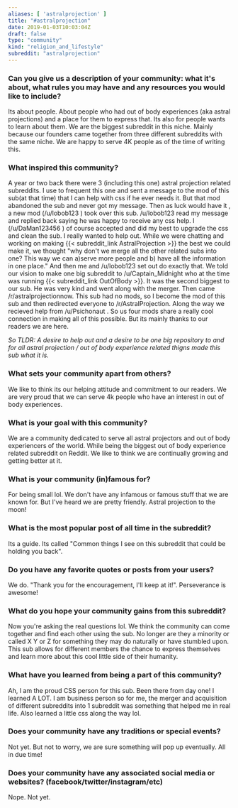 ```yaml
---
aliases: [ 'astralprojection' ]
title: "#astralprojection"
date: 2019-01-03T10:03:04Z
draft: false
type: "community"
kind: "religion_and_lifestyle"
subreddit: "astralprojection"
---
```


### Can you give us a description of your community: what it's about, what rules you may have and any resources you would like to include?

Its about people. About people who had out of body experiences (aka astral projections) and a place for them to express that. Its also for people wants to learn about them. We are the biggest subreddit in this niche. Mainly because our founders came together from three different subreddits with the same niche. We are happy to serve 4K people as of the time of writing this.

### What inspired this community?

A year or two back there were 3 (including this one) astral projection related subreddits. I use to frequent this one and sent a message to the mod of this sub(at that time) that I can help with css if he ever needs it. But that mod abandoned the sub and never got my message. Then as luck would have it , a new mod (/u/lobob123 ) took over this sub. /u/lobob123 read my message and replied back saying he was happy to receive any css help. I (/u/DaMan123456 ) of course accepted and did my best to upgrade the css and clean the sub. I really wanted to help out. While we were chatting and working on making {{< subreddit_link AstralProjection >}} the best we could make it, we thought "why don't we merge all the other related subs into one? This way we can a)serve more people and b) have all the information in one place." And then me and /u/lobob123 set out do exactly that. We told our vision to make one big subreddit to /u/Captain_Midnight who at the time was running {{< subreddit_link OutOfBody >}}. It was the second biggest to our sub. He was very kind and went along with the merger. Then came /r/astralprojectionnow. This sub had no mods, so I become the mod of this sub and then redirected everyone to /r/AstralProjection. Along the way we recieved help from /u/Psichonaut . So us four mods share a really cool connection in making all of this possible. But its mainly thanks to our readers we are here.

*So TLDR: A desire to help out and a desire to be one big repository to and for all astral projection / out of body experience related thigns made this sub what it is.*

### What sets your community apart from others?

We like to think its our helping attitude and commitment to our readers. We are very proud that we can serve 4k people who have an interest in out of body experiences.

### What is your goal with this community?

We are a community dedicated to serve all astral projectors and out of body experiencers of the world. While being the biggest out of body experience related subreddit on Reddit. We like to think we are continually growing and getting better at it.

### What is your community (in)famous for?

For being small lol. We don't have any infamous or famous stuff that we are known for. But I've heard we are pretty friendly. Astral projection to the moon!

### What is the most popular post of all time in the subreddit?

Its a guide. Its called "Common things I see on this subreddit that could be holding you back".

### Do you have any favorite quotes or posts from your users?

We do. "Thank you for the encouragement, I'll keep at it!". Perseverance is awesome!

### What do you hope your community gains from this subreddit?

Now you're asking the real questions lol. We think the community can come together and find each other using the sub. No longer are they a minority or called X Y or Z for something they may do naturally or have stumbled upon. This sub allows for different members the chance to express themselves and learn more about this cool little side of their humanity.

### What have you learned from being a part of this community?

Ah, I am the proud CSS person for this sub. Been there from day one! I learned A LOT. I am business person so for me, the merger and acquisition of different subreddits into 1 subreddit was something that helped me in real life. Also learned a little css along the way lol.

### Does your community have any traditions or special events?

Not yet. But not to worry, we are sure something will pop up eventually. All in due time!

### Does your community have any associated social media or websites? (facebook/twitter/instagram/etc)

Nope. Not yet.
